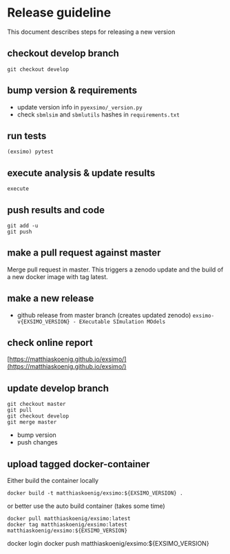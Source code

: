 # Release guideline
This document describes steps for releasing a new version

## checkout develop branch
```
git checkout develop
```
## bump version & requirements
- update version info in `pyexsimo/_version.py`
- check `sbmlsim` and `sbmlutils` hashes in `requirements.txt`

## run tests 
```
(exsimo) pytest
```
## execute analysis & update results
```
execute 
```
## push results and code
```
git add -u
git push
```
## make a pull request against master
Merge pull request in master. This triggers a zenodo update and the build of a new docker image with tag latest.

## make a new release
- github release from master branch (creates updated zenodo)
`exsimo-v{EXSIMO_VERSION} - EXecutable SImulation MOdels`

## check online report
[https://matthiaskoenig.github.io/exsimo/](https://matthiaskoenig.github.io/exsimo/)

## update develop branch
```
git checkout master
git pull
git checkout develop
git merge master
```
- bump version
- push changes

## upload tagged docker-container
Either build the container locally
```
docker build -t matthiaskoenig/exsimo:${EXSIMO_VERSION} .
```
or better use the auto build container (takes some time)
```
docker pull matthiaskoenig/exsimo:latest
docker tag matthiaskoenig/exsimo:latest matthiaskoenig/exsimo:${EXSIMO_VERSION} 
```
docker login
docker push matthiaskoenig/exsimo:${EXSIMO_VERSION}
```